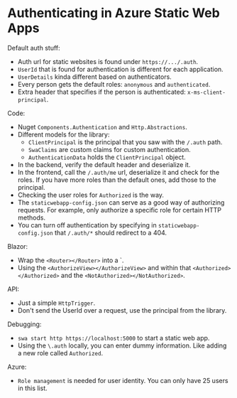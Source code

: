 # Authenticating in Azure Static Web Apps

Default auth stuff:

* Auth url for static websites is found under `https://.../.auth`.
* `UserId` that is found for authentication is different for each application.
* `UserDetails` kinda different based on authenticators.
* Every person gets the default roles: `anonymous` and `authenticated`.
* Extra header that specifies if the person is authenticated: `x-ms-client-principal`.

Code:

* Nuget `Components.Authentication` and `Http.Abstractions`.
* Different models for the library:
  * `ClientPrincipal` is the principal that you saw with the `/.auth` path.
  * `SwaClaims` are custom claims for custom authentication.
  * `AuthenticationData` holds the `ClientPrincipal` object.
* In the backend, verify the default header and deserialize it.
* In the frontend, call the `/.auth/me` url, deserialize it and check for the roles. If you have more roles than the default ones, add those to the principal.
* Checking the user roles for `Authorized` is the way.
* The `staticwebapp-config.json` can serve as a good way of authorizing requests. For example, only authorize a specific role for certain HTTP methods.
* You can turn off authentication by specifying in `staticwebapp-config.json` that `/.auth/*` should redirect to a 404.

Blazor:

* Wrap the `<Router></Router>` into a <CascadingAuthenticationState></CascadingAuthenticationState>`.
* Using the `<AuthorizeView></AuthorizeView>` and within that `<Authorized></Authorized>` and the `<NotAuthorized></NotAuthorized>`.

API:

* Just a simple `HttpTrigger`.
* Don't send the UserId over a request, use the principal from the library.

Debugging:

* `swa start http https://localhost:5000` to start a static web app.
* Using the `\.auth` locally, you can enter dummy information. Like adding a new role called `Authorized`.

Azure:

* `Role management` is needed for user identity. You can only have 25 users in this list.
